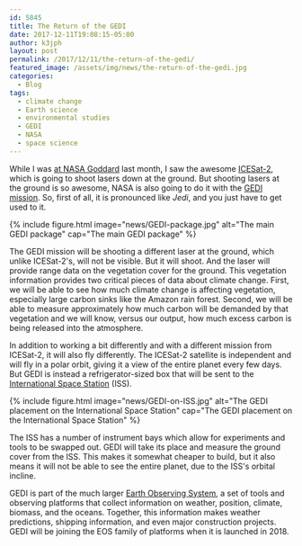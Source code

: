 ```yaml
---
id: 5845
title: The Return of the GEDI
date: 2017-12-11T19:08:15-05:00
author: k3jph
layout: post
permalink: /2017/12/11/the-return-of-the-gedi/
featured_image: /assets/img/news/the-return-of-the-gedi.jpg
categories:
  - Blog
tags:
  - climate change
  - Earth science
  - environmental studies
  - GEDI
  - NASA
  - space science
---
```

While I was [at NASA Goddard](/2017/10/24/going-nasa-social/) last
month, I saw the awesome [ICESat-2](/2017/11/24/icesat-icesat-2/),
which is going to shoot lasers down at the ground.  But shooting
lasers at the ground is so awesome, NASA is also going to do it
with the [GEDI mission](https://science.nasa.gov/missions/gedi).
So, first of all, it is pronounced like _Jedi_, and you just have
to get used to it.

{% include figure.html image="news/GEDI-package.jpg" alt="The main GEDI package"
   cap="The main GEDI package" %}

The GEDI mission will be shooting a different laser at the ground,
which unlike ICESat-2's, will not be visible.  But it will shoot.
And the laser will provide range data on the vegetation cover for
the ground.  This vegetation information provides two critical
pieces of data about climate change.  First, we will be able to see
how much climate change is affecting vegetation, especially large
carbon sinks like the Amazon rain forest.  Second, we will be able
to measure approximately how much carbon will be demanded by that
vegetation and we will know, versus our output, how much excess
carbon is being released into the atmosphere.

In addition to working a bit differently and with a different mission
from ICESat-2, it will also fly differently.  The ICESat-2 satellite
is independent and will fly in a polar orbit, giving it a view of
the entire planet every few days.  But GEDI is instead a
refrigerator-sized box that will be sent to the [International Space
Station](https://www.nasa.gov/mission_pages/station/main/index.html)
(ISS).

{% include figure.html image="news/GEDI-on-ISS.jpg"
   alt="The GEDI placement on the International Space Station"
   cap="The GEDI placement on the International Space Station" %}

The ISS has a number of instrument bays which allow for experiments
and tools to be swapped out.  GEDI will take its place and measure
the ground cover from the ISS.  This makes it somewhat cheaper to
build, but it also means it will not be able to see the entire
planet, due to the ISS's orbital incline.

GEDI is part of the much larger [Earth Observing
System](https://eospso.nasa.gov/), a set of tools and observing
platforms that collect information on weather, position, climate,
biomass, and the oceans.  Together, this information makes weather
predictions, shipping information, and even major construction
projects.  GEDI will be joining the EOS family of platforms when
it is launched in 2018.
